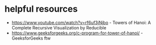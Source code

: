 # helpful resources
 - https://www.youtube.com/watch?v=rf6uf3jNjbo - Towers of Hanoi: A Complete Recursive Visualization by Reducible
 - https://www.geeksforgeeks.org/c-program-for-tower-of-hanoi/ - GeeksforGeeks ftw